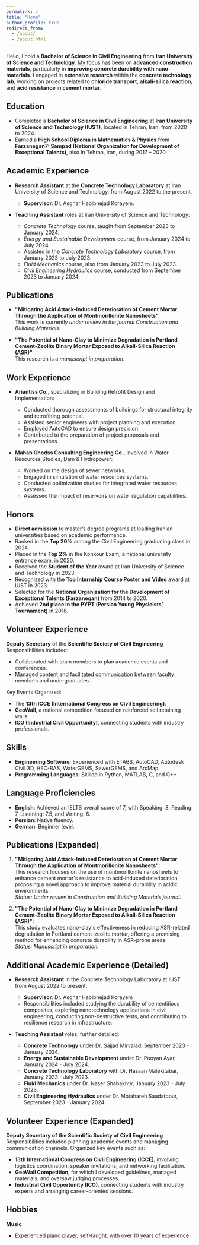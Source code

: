```yaml
---
permalink: /
title: "Home"
author_profile: true
redirect_from: 
  - /about/
  - /about.html
---
```


Hello, I hold a **Bachelor of Science in Civil Engineering** from **Iran University of Science and Technology**. My focus has been on **advanced construction materials**, particularly in **improving concrete durability with nano-materials**. I engaged in **extensive research** within the **concrete technology lab**, working on projects related to **chloride transport**, **alkali-silica reaction**, and **acid resistance in cement mortar**.

## Education

- Completed a **Bachelor of Science in Civil Engineering** at **Iran University of Science and Technology (IUST)**, located in Tehran, Iran, from 2020 to 2024.
- Earned a **High School Diploma in Mathematics & Physics** from **Farzanegan7: Sampad (National Organization for Development of Exceptional Talents)**, also in Tehran, Iran, during 2017 – 2020.

## Academic Experience

- **Research Assistant** at the **Concrete Technology Laboratory** at Iran University of Science and Technology, from August 2022 to the present.  
  - **Supervisor**: Dr. Asghar Habibnejad Korayem.

- **Teaching Assistant** roles at Iran University of Science and Technology:
  - *Concrete Technology* course, taught from September 2023 to January 2024.
  - *Energy and Sustainable Development* course, from January 2024 to July 2024.
  - Assisted in the *Concrete Technology Laboratory* course, from January 2023 to July 2023.
  - *Fluid Mechanics* course, also from January 2023 to July 2023.
  - *Civil Engineering Hydraulics* course, conducted from September 2023 to January 2024.

## Publications

- **"Mitigating Acid Attack-Induced Deterioration of Cement Mortar Through the Application of Montmorillonite Nanosheets"**  
  This work is currently _under review in the journal Construction and Building Materials_.

- **"The Potential of Nano-Clay to Minimize Degradation in Portland Cement-Zeolite Binary Mortar Exposed to Alkali-Silica Reaction (ASR)"**  
  This research is a _manuscript in preparation_.

## Work Experience

- **Ariantiss Co.**, specializing in Building Retrofit Design and Implementation:
  - Conducted thorough assessments of buildings for structural integrity and retrofitting potential.
  - Assisted senior engineers with project planning and execution.
  - Employed AutoCAD to ensure design precision.
  - Contributed to the preparation of project proposals and presentations.

- **Mahab Ghodss Consulting Engineering Co.**, involved in Water Resources Studies, Dam & Hydropower:
  - Worked on the design of sewer networks.
  - Engaged in simulation of water resources systems.
  - Conducted optimization studies for integrated water resources systems.
  - Assessed the impact of reservoirs on water regulation capabilities.

## Honors

- **Direct admission** to master’s degree programs at leading Iranian universities based on academic performance.
- Ranked in the **Top 20%** among the Civil Engineering graduating class in 2024.
- Placed in the **Top 2%** in the Konkour Exam, a national university entrance exam, in 2020.
- Received the **Student of the Year** award at Iran University of Science and Technology in 2023.
- Recognized with the **Top Internship Course Poster and Video** award at IUST in 2023.
- Selected for the **National Organization for the Development of Exceptional Talents (Farzanegan)** from 2014 to 2020.
- Achieved **2nd place in the PYPT (Persian Young Physicists’ Tournament)** in 2018.

## Volunteer Experience

**Deputy Secretary** of the **Scientific Society of Civil Engineering**  
Responsibilities included:
- Collaborated with team members to plan academic events and conferences.
- Managed content and facilitated communication between faculty members and undergraduates.

Key Events Organized:
- The **13th ICCE (International Congress on Civil Engineering)**.
- **GeoWall**, a national competition focused on reinforced soil retaining walls.
- **ICO (Industrial Civil Opportunity)**, connecting students with industry professionals.

## Skills

- **Engineering Software**: Experienced with ETABS, AutoCAD, Autodesk Civil 3D, HEC-RAS, WaterGEMS, SewerGEMS, and ArcMap.
- **Programming Languages**: Skilled in Python, MATLAB, C, and C++.

## Language Proficiencies

- **English**: Achieved an IELTS overall score of 7, with Speaking: 8, Reading: 7, Listening: 7.5, and Writing: 6.
- **Persian**: Native fluency.
- **German**: Beginner level.

## Publications (Expanded)

1. **"Mitigating Acid Attack-Induced Deterioration of Cement Mortar Through the Application of Montmorillonite Nanosheets"**:  
   This research focuses on the use of montmorillonite nanosheets to enhance cement mortar's resistance to acid-induced deterioration, proposing a novel approach to improve material durability in acidic environments.  
   _Status: Under review in Construction and Building Materials journal._

2. **"The Potential of Nano-Clay to Minimize Degradation in Portland Cement-Zeolite Binary Mortar Exposed to Alkali-Silica Reaction (ASR)"**:  
   This study evaluates nano-clay's effectiveness in reducing ASR-related degradation in Portland cement-zeolite mortar, offering a promising method for enhancing concrete durability in ASR-prone areas.  
   _Status: Manuscript in preparation._

## Additional Academic Experience (Detailed)

- **Research Assistant** in the Concrete Technology Laboratory at IUST from August 2022 to present:  
  - **Supervisor**: Dr. Asghar Habibnejad Korayem  
  - Responsibilities included studying the durability of cementitious composites, exploring nanotechnology applications in civil engineering, conducting non-destructive tests, and contributing to resilience research in infrastructure.

- **Teaching Assistant** roles, further detailed:
  - **Concrete Technology** under Dr. Sajjad Mirvalad, September 2023 - January 2024.
  - **Energy and Sustainable Development** under Dr. Pooyan Ayar, January 2024 - July 2024.
  - **Concrete Technology Laboratory** with Dr. Hassan Malekitabar, January 2023 - July 2023.
  - **Fluid Mechanics** under Dr. Naser Shabakhty, January 2023 - July 2023.
  - **Civil Engineering Hydraulics** under Dr. Motahareh Saadatpour, September 2023 - January 2024.

## Volunteer Experience (Expanded)

**Deputy Secretary of the Scientific Society of Civil Engineering**  
Responsibilities included planning academic events and managing communication channels. Organized key events such as:
- **13th International Congress on Civil Engineering (ICCE)**, involving logistics coordination, speaker invitations, and networking facilitation.
- **GeoWall Competition**, for which I developed guidelines, managed materials, and oversaw judging processes.
- **Industrial Civil Opportunity (ICO)**, connecting students with industry experts and arranging career-oriented sessions.

## Hobbies

**Music**  
- Experienced piano player, self-taught, with over 10 years of experience.
